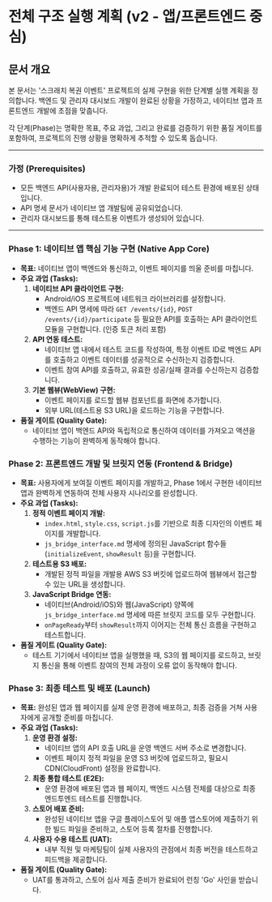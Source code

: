 # 전체 구조 실행 계획 (v2 - 앱/프론트엔드 중심)

## 문서 개요

본 문서는 '스크래치 복권 이벤트' 프로젝트의 실제 구현을 위한 단계별 실행 계획을 정의합니다. 백엔드 및 관리자 대시보드 개발이 완료된 상황을 가정하고, 네이티브 앱과 프론트엔드 개발에 초점을 맞춥니다.

각 단계(Phase)는 명확한 목표, 주요 과업, 그리고 완료를 검증하기 위한 품질 게이트를 포함하여, 프로젝트의 진행 상황을 명확하게 추적할 수 있도록 돕습니다.

---

### 가정 (Prerequisites)

*   모든 백엔드 API(사용자용, 관리자용)가 개발 완료되어 테스트 환경에 배포된 상태입니다.
*   API 명세 문서가 네이티브 앱 개발팀에 공유되었습니다.
*   관리자 대시보드를 통해 테스트용 이벤트가 생성되어 있습니다.

---

### Phase 1: 네이티브 앱 핵심 기능 구현 (Native App Core)

*   **목표:** 네이티브 앱이 백엔드와 통신하고, 이벤트 페이지를 띄울 준비를 마칩니다.
*   **주요 과업 (Tasks):**
    1.  **네이티브 API 클라이언트 구현:**
        *   Android/iOS 프로젝트에 네트워크 라이브러리를 설정합니다.
        *   백엔드 API 명세에 따라 `GET /events/{id}`, `POST /events/{id}/participate` 등 필요한 API를 호출하는 API 클라이언트 모듈을 구현합니다. (인증 토큰 처리 포함)
    2.  **API 연동 테스트:**
        *   네이티브 앱 내에서 테스트 코드를 작성하여, 특정 이벤트 ID로 백엔드 API를 호출하고 이벤트 데이터를 성공적으로 수신하는지 검증합니다.
        *   이벤트 참여 API를 호출하고, 유효한 성공/실패 결과를 수신하는지 검증합니다.
    3.  **기본 웹뷰(WebView) 구현:**
        *   이벤트 페이지를 로드할 웹뷰 컴포넌트를 화면에 추가합니다.
        *   외부 URL(테스트용 S3 URL)을 로드하는 기능을 구현합니다.
*   **품질 게이트 (Quality Gate):**
    *   네이티브 앱이 백엔드 API와 독립적으로 통신하여 데이터를 가져오고 액션을 수행하는 기능이 완벽하게 동작해야 합니다.

### Phase 2: 프론트엔드 개발 및 브릿지 연동 (Frontend & Bridge)

*   **목표:** 사용자에게 보여질 이벤트 페이지를 개발하고, Phase 1에서 구현한 네이티브 앱과 완벽하게 연동하여 전체 사용자 시나리오를 완성합니다.
*   **주요 과업 (Tasks):**
    1.  **정적 이벤트 페이지 개발:**
        *   `index.html`, `style.css`, `script.js`를 기반으로 최종 디자인의 이벤트 페이지를 개발합니다.
        *   `js_bridge_interface.md` 명세에 정의된 JavaScript 함수들(`initializeEvent`, `showResult` 등)을 구현합니다.
    2.  **테스트용 S3 배포:**
        *   개발된 정적 파일을 개발용 AWS S3 버킷에 업로드하여 웹뷰에서 접근할 수 있는 URL을 생성합니다.
    3.  **JavaScript Bridge 연동:**
        *   네이티브(Android/iOS)와 웹(JavaScript) 양쪽에 `js_bridge_interface.md` 명세에 따른 브릿지 코드를 모두 구현합니다.
        *   `onPageReady`부터 `showResult`까지 이어지는 전체 통신 흐름을 구현하고 테스트합니다.
*   **품질 게이트 (Quality Gate):**
    *   테스트 기기에서 네이티브 앱을 실행했을 때, S3의 웹 페이지를 로드하고, 브릿지 통신을 통해 이벤트 참여의 전체 과정이 오류 없이 동작해야 합니다.

### Phase 3: 최종 테스트 및 배포 (Launch)

*   **목표:** 완성된 앱과 웹 페이지를 실제 운영 환경에 배포하고, 최종 검증을 거쳐 사용자에게 공개할 준비를 마칩니다.
*   **주요 과업 (Tasks):**
    1.  **운영 환경 설정:**
        *   네이티브 앱의 API 호출 URL을 운영 백엔드 서버 주소로 변경합니다.
        *   이벤트 페이지 정적 파일을 운영 S3 버킷에 업로드하고, 필요시 CDN(CloudFront) 설정을 완료합니다.
    2.  **최종 통합 테스트 (E2E):**
        *   운영 환경에 배포된 앱과 웹 페이지, 백엔드 시스템 전체를 대상으로 최종 엔드투엔드 테스트를 진행합니다.
    3.  **스토어 배포 준비:**
        *   완성된 네이티브 앱을 구글 플레이스토어 및 애플 앱스토어에 제출하기 위한 빌드 파일을 준비하고, 스토어 등록 절차를 진행합니다.
    4.  **사용자 수용 테스트 (UAT):**
        *   내부 직원 및 마케팅팀이 실제 사용자의 관점에서 최종 버전을 테스트하고 피드백을 제공합니다.
*   **품질 게이트 (Quality Gate):**
    *   UAT를 통과하고, 스토어 심사 제출 준비가 완료되어 런칭 'Go' 사인을 받습니다.
